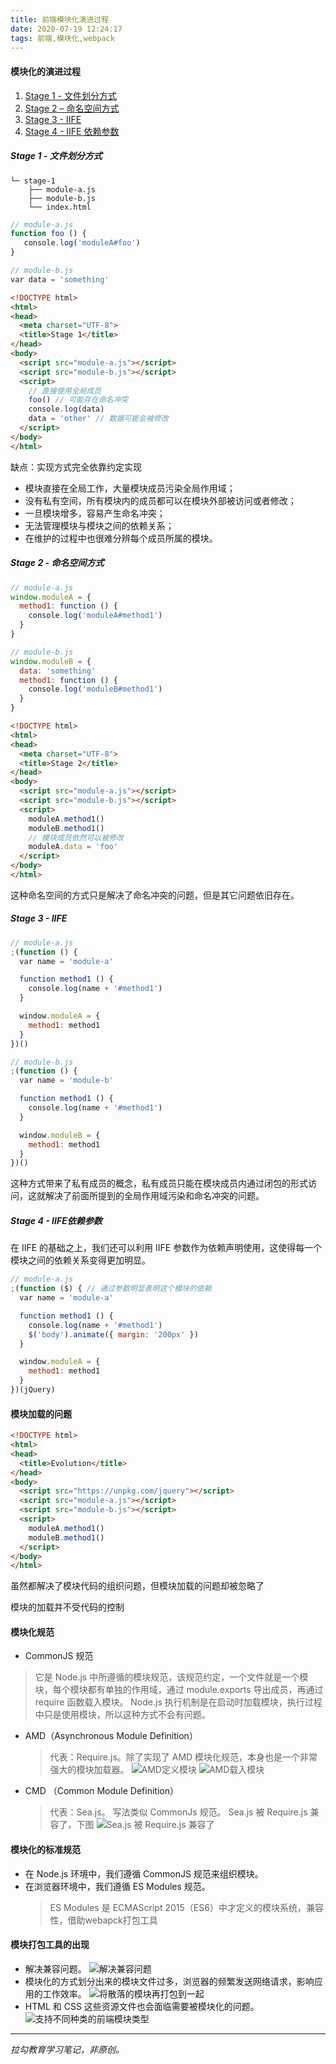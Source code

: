 ```yaml
---
title: 前端模块化演进过程
date: 2020-07-19 12:24:17
tags: 前端,模块化,webpack
---
```


#### 模块化的演进过程
1. [Stage 1 - 文件划分方式](#文件划分方式)
1. [Stage 2 – 命名空间方式](#命名空间方式)
1. [Stage 3 - IIFE](#IIFE)
1. [Stage 4 - IIFE 依赖参数](#IIFE依赖参数)

##### <a id="文件划分方式">Stage 1 - 文件划分方式</a>
``` 
└─ stage-1
    ├── module-a.js
    ├── module-b.js
    └── index.html
```
``` js
// module-a.js 
function foo () {
   console.log('moduleA#foo') 
}
```
``` js
// module-b.js 
var data = 'something'
```
``` html
<!DOCTYPE html>
<html>
<head>
  <meta charset="UTF-8">
  <title>Stage 1</title>
</head>
<body>
  <script src="module-a.js"></script>
  <script src="module-b.js"></script>
  <script>
    // 直接使用全局成员
    foo() // 可能存在命名冲突
    console.log(data)
    data = 'other' // 数据可能会被修改
  </script>
</body>
</html>
```
缺点：实现方式完全依靠约定实现
- 模块直接在全局工作，大量模块成员污染全局作用域；
- 没有私有空间，所有模块内的成员都可以在模块外部被访问或者修改；
- 一旦模块增多，容易产生命名冲突；
- 无法管理模块与模块之间的依赖关系；
- 在维护的过程中也很难分辨每个成员所属的模块。

##### <a id="命名空间方式">Stage 2 - 命名空间方式</a>
``` js
// module-a.js
window.moduleA = {
  method1: function () {
    console.log('moduleA#method1')
  }
}
```
``` js
// module-b.js
window.moduleB = {
  data: 'something'
  method1: function () {
    console.log('moduleB#method1')
  }
}
```
``` html
<!DOCTYPE html>
<html>
<head>
  <meta charset="UTF-8">
  <title>Stage 2</title>
</head>
<body>
  <script src="module-a.js"></script>
  <script src="module-b.js"></script>
  <script>
    moduleA.method1()
    moduleB.method1()
    // 模块成员依然可以被修改
    moduleA.data = 'foo'
  </script>
</body>
</html>
```
这种命名空间的方式只是解决了命名冲突的问题，但是其它问题依旧存在。
##### <a id="IIFE">Stage 3 - IIFE</a>
``` js
// module-a.js
;(function () {
  var name = 'module-a'

  function method1 () {
    console.log(name + '#method1')
  }

  window.moduleA = {
    method1: method1
  }
})()
```
``` js
// module-b.js
;(function () {
  var name = 'module-b'

  function method1 () {
    console.log(name + '#method1')
  }

  window.moduleB = {
    method1: method1
  }
})()
```
这种方式带来了私有成员的概念，私有成员只能在模块成员内通过闭包的形式访问，这就解决了前面所提到的全局作用域污染和命名冲突的问题。
##### <a id="IIFE依赖参数">Stage 4 - IIFE依赖参数</a>
在 IIFE 的基础之上，我们还可以利用 IIFE 参数作为依赖声明使用，这使得每一个模块之间的依赖关系变得更加明显。
``` js
// module-a.js
;(function ($) { // 通过参数明显表明这个模块的依赖
  var name = 'module-a'

  function method1 () {
    console.log(name + '#method1')
    $('body').animate({ margin: '200px' })
  }

  window.moduleA = {
    method1: method1
  }
})(jQuery)
```

#### 模块加载的问题
``` html
<!DOCTYPE html>
<html>
<head>
  <title>Evolution</title>
</head>
<body>
  <script src="https://unpkg.com/jquery"></script>
  <script src="module-a.js"></script>
  <script src="module-b.js"></script>
  <script>
    moduleA.method1()
    moduleB.method1()
  </script>
</body>
</html>
```
虽然都解决了模块代码的组织问题，但模块加载的问题却被忽略了

模块的加载并不受代码的控制

#### 模块化规范

- CommonJS 规范
> 它是 Node.js 中所遵循的模块规范，该规范约定，一个文件就是一个模块，每个模块都有单独的作用域，通过 module.exports 导出成员，再通过 require 函数载入模块。
> Node.js 执行机制是在启动时加载模块，执行过程中只是使用模块，所以这种方式不会有问题。
- AMD（Asynchronous Module Definition）
    > 代表：Require.js。除了实现了 AMD 模块化规范，本身也是一个非常强大的模块加载器。
    > ![AMD定义模块](https://s0.lgstatic.com/i/image3/M01/89/DC/Cgq2xl6YeWWAZhc-AAIVA96nDrk023.png)
    > ![AMD载入模块](https://s0.lgstatic.com/i/image3/M01/03/97/CgoCgV6YeWWAZBOiAAFbOHcA3-o771.png)
- CMD （Common Module Definition）
    > 代表：Sea.js。
    > 写法类似 CommonJs 规范。
    > Sea.js 被 Require.js 兼容了，下图
    > ![Sea.js 被 Require.js 兼容了](https://s0.lgstatic.com/i/image3/M01/10/C6/Ciqah16YeWWAHUDmAAI62LbE3vI465.png)

#### 模块化的标准规范
- 在 Node.js 环境中，我们遵循 CommonJS 规范来组织模块。
- 在浏览器环境中，我们遵循 ES Modules 规范。
    > ES Modules 是 ECMAScript 2015（ES6）中才定义的模块系统，兼容性，借助webapck打包工具

#### 模块打包工具的出现
- 解决兼容问题。
![解决兼容问题](https://s0.lgstatic.com/i/image3/M01/10/C6/Ciqah16YeWaAEqbZAAB2uMwv74E224.png)
- 模块化的方式划分出来的模块文件过多，浏览器的频繁发送网络请求，影响应用的工作效率。
![将散落的模块再打包到一起](https://s0.lgstatic.com/i/image3/M01/03/97/CgoCgV6YeWaAHgm3AAB8JgXpadc131.png)
- HTML 和 CSS 这些资源文件也会面临需要被模块化的问题。
![支持不同种类的前端模块类型](https://s0.lgstatic.com/i/image3/M01/89/DC/Cgq2xl6YeWaARx0OAACCLDANJto655.png)

------------------------------------

*拉勾教育学习笔记，非原创。*
